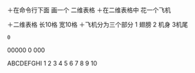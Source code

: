 

＋在命令行下面 画一个 二维表格
＋在二维表格中 花一个飞机

＋二维表格 长10格 宽10格
＋飞机分为三个部分 1 翅膀 2 机身 3机尾

    0
  00000
    0
   000

   ABCDEFGHI
 1
 2
 3
 4
 5
 6
 7
 8
 9
10








